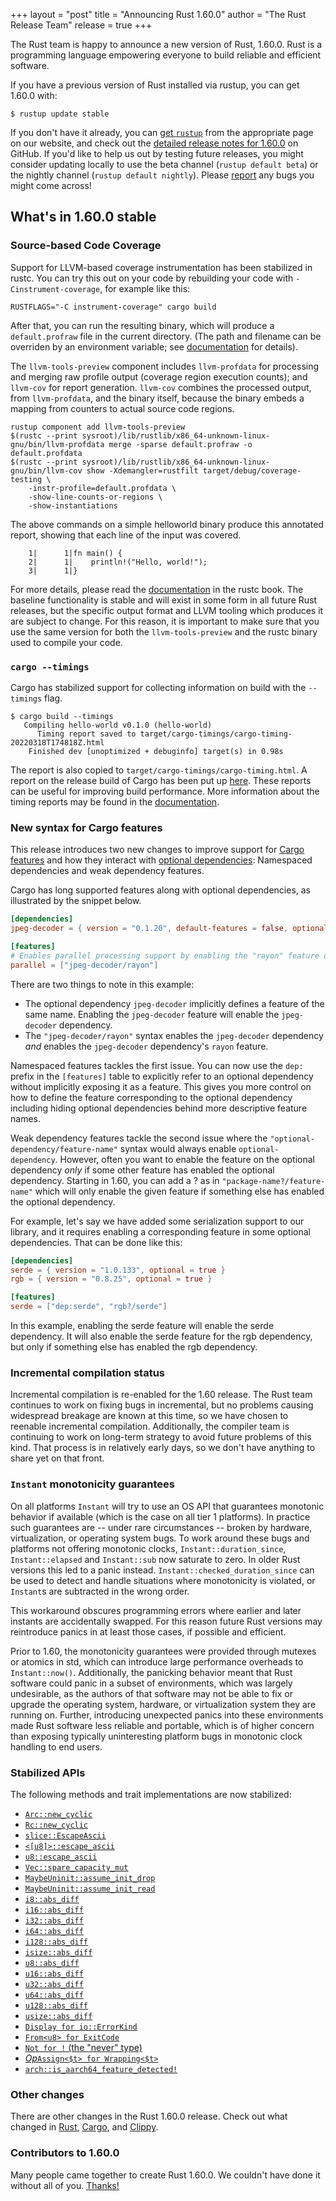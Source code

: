 +++
layout = "post"
title = "Announcing Rust 1.60.0"
author = "The Rust Release Team"
release = true
+++

The Rust team is happy to announce a new version of Rust, 1.60.0. Rust is a programming language empowering everyone to build reliable and efficient software.

If you have a previous version of Rust installed via rustup, you can get 1.60.0 with:

```console
$ rustup update stable
```

If you don't have it already, you can [get `rustup`][install]
from the appropriate page on our website, and check out the
[detailed release notes for 1.60.0][notes] on GitHub.
If you'd like to help us out by testing future releases, you might consider updating locally to use
the beta channel (`rustup default beta`) or the nightly channel (`rustup default nightly`). Please [report] any bugs you might come across!

[install]: https://www.rust-lang.org/install.html
[notes]: https://github.com/rust-lang/rust/blob/master/RELEASES.md#version-1600-2022-04-07
[report]: https://github.com/rust-lang/rust/issues/new/choose

## What's in 1.60.0 stable

### Source-based Code Coverage

Support for LLVM-based coverage instrumentation has been stabilized in rustc. You can try this out on your code by rebuilding your code with `-Cinstrument-coverage`, for example like this:

```shell=
RUSTFLAGS="-C instrument-coverage" cargo build
```

After that, you can run the resulting binary, which will produce a
`default.profraw` file in the current directory. (The path and filename can be
overriden by an environment variable; see
[documentation](https://doc.rust-lang.org/stable/rustc/instrument-coverage.html#running-the-instrumented-binary-to-generate-raw-coverage-profiling-data)
for details).

The `llvm-tools-preview` component includes `llvm-profdata` for processing and
merging raw profile output (coverage region execution counts); and `llvm-cov`
for report generation. `llvm-cov` combines the processed output, from
`llvm-profdata`, and the binary itself, because the binary embeds a mapping from
counters to actual source code regions.

```shell=
rustup component add llvm-tools-preview
$(rustc --print sysroot)/lib/rustlib/x86_64-unknown-linux-gnu/bin/llvm-profdata merge -sparse default.profraw -o default.profdata
$(rustc --print sysroot)/lib/rustlib/x86_64-unknown-linux-gnu/bin/llvm-cov show -Xdemangler=rustfilt target/debug/coverage-testing \
    -instr-profile=default.profdata \
    -show-line-counts-or-regions \
    -show-instantiations
```

The above commands on a simple helloworld binary produce this annotated report, showing that each line of the input was covered.

```
    1|      1|fn main() {
    2|      1|    println!("Hello, world!");
    3|      1|}
```

For more details, please read the
[documentation](https://doc.rust-lang.org/rustc/instrument-coverage.html) in the
rustc book. The baseline functionality is stable and will exist in some form
in all future Rust releases, but the specific output format and LLVM tooling which
produces it are subject to change. For this reason, it is important to make
sure that you use the same version for both the `llvm-tools-preview` and the
rustc binary used to compile your code.

### `cargo --timings`

Cargo has stabilized support for collecting information on build with the `--timings` flag.

```shell
$ cargo build --timings
   Compiling hello-world v0.1.0 (hello-world)
      Timing report saved to target/cargo-timings/cargo-timing-20220318T174818Z.html
    Finished dev [unoptimized + debuginfo] target(s) in 0.98s
```

The report is also copied to `target/cargo-timings/cargo-timing.html`. A report on the release build of Cargo has been put up [here](../../../images/2022-04-07-timing.html). These reports can be useful for improving build performance.
More information about the timing reports may be found in the [documentation](https://doc.rust-lang.org/nightly/cargo/reference/timings.html).

### New syntax for Cargo features

This release introduces two new changes to improve support for [Cargo features](https://doc.rust-lang.org/cargo/reference/features.html) and how they interact with [optional dependencies](https://doc.rust-lang.org/cargo/reference/features.html#optional-dependencies): Namespaced dependencies and weak dependency features.

Cargo has long supported features along with optional dependencies, as illustrated by the snippet below.

```toml
[dependencies]
jpeg-decoder = { version = "0.1.20", default-features = false, optional = true }

[features]
# Enables parallel processing support by enabling the "rayon" feature of jpeg-decoder.
parallel = ["jpeg-decoder/rayon"]
```

There are two things to note in this example:
* The optional dependency `jpeg-decoder` implicitly defines a feature of the same name. Enabling the `jpeg-decoder` feature will enable the `jpeg-decoder` dependency.
* The `"jpeg-decoder/rayon"` syntax enables the `jpeg-decoder` dependency *and* enables the `jpeg-decoder` dependency's `rayon` feature.

Namespaced features tackles the first issue. You can now use the `dep:` prefix in the `[features]` table to explicitly refer to an optional dependency without implicitly exposing it as a feature. This gives you more control on how to define the feature corresponding to the optional dependency including hiding optional dependencies behind more descriptive feature names.

Weak dependency features tackle the second issue where the `"optional-dependency/feature-name"` syntax would always enable `optional-dependency`. However, often you want to enable the feature on the optional dependency *only* if some other feature has enabled the optional dependency. Starting in 1.60, you can add a ? as in `"package-name?/feature-name"` which will only enable the given feature if something else has enabled the optional dependency.

For example, let's say we have added some serialization support to our library, and it requires enabling a corresponding feature in some optional dependencies. That can be done like this:

```toml
[dependencies]
serde = { version = "1.0.133", optional = true }
rgb = { version = "0.8.25", optional = true }

[features]
serde = ["dep:serde", "rgb?/serde"]
```

In this example, enabling the serde feature will enable the serde dependency. It will also enable the serde feature for the rgb dependency, but only if something else has enabled the rgb dependency.

### Incremental compilation status

Incremental compilation is re-enabled for the 1.60 release. The Rust team continues to work on fixing bugs in incremental, but no problems causing widespread breakage are known at this time, so we have chosen to reenable incremental compilation. Additionally, the compiler team is continuing to work on long-term strategy to avoid future problems of this kind. That process is in relatively early days, so we don't have anything to share yet on that front.

### `Instant` monotonicity guarantees

On all platforms `Instant` will try to use an OS API that guarantees monotonic
behavior if available (which is the case on all tier 1 platforms). In practice
such guarantees are -- under rare circumstances -- broken by hardware,
virtualization, or operating system bugs. To work around these bugs and platforms
not offering monotonic clocks, `Instant::duration_since`, `Instant::elapsed` and
`Instant::sub` now saturate to zero. In older Rust versions this led to a panic
instead. `Instant::checked_duration_since` can be used to detect and handle
situations where monotonicity is violated, or `Instant`s are subtracted in the
wrong order.

This workaround obscures programming errors where earlier and later instants are
accidentally swapped. For this reason future Rust versions may reintroduce
panics in at least those cases, if possible and efficient.

Prior to 1.60, the monotonicity guarantees were provided through mutexes or
atomics in std, which can introduce large performance overheads to
`Instant::now()`. Additionally, the panicking behavior meant that Rust software
could panic in a subset of environments, which was largely undesirable, as the
authors of that software may not be able to fix or upgrade the operating system,
hardware, or virtualization system they are running on. Further, introducing
unexpected panics into these environments made Rust software less reliable and
portable, which is of higher concern than exposing typically uninteresting
platform bugs in monotonic clock handling to end users.

### Stabilized APIs

The following methods and trait implementations are now stabilized:

- [`Arc::new_cyclic`][arc_new_cyclic]
- [`Rc::new_cyclic`][rc_new_cyclic]
- [`slice::EscapeAscii`][slice_escape_ascii]
- [`<[u8]>::escape_ascii`][slice_u8_escape_ascii]
- [`u8::escape_ascii`][u8_escape_ascii]
- [`Vec::spare_capacity_mut`][vec_spare_capacity_mut]
- [`MaybeUninit::assume_init_drop`][assume_init_drop]
- [`MaybeUninit::assume_init_read`][assume_init_read]
- [`i8::abs_diff`][i8_abs_diff]
- [`i16::abs_diff`][i16_abs_diff]
- [`i32::abs_diff`][i32_abs_diff]
- [`i64::abs_diff`][i64_abs_diff]
- [`i128::abs_diff`][i128_abs_diff]
- [`isize::abs_diff`][isize_abs_diff]
- [`u8::abs_diff`][u8_abs_diff]
- [`u16::abs_diff`][u16_abs_diff]
- [`u32::abs_diff`][u32_abs_diff]
- [`u64::abs_diff`][u64_abs_diff]
- [`u128::abs_diff`][u128_abs_diff]
- [`usize::abs_diff`][usize_abs_diff]
- [`Display for io::ErrorKind`][display_error_kind]
- [`From<u8> for ExitCode`][from_u8_exit_code]
- [`Not for !` (the "never" type)][not_never]
- [_Op_`Assign<$t> for Wrapping<$t>`][wrapping_assign_ops]
- [`arch::is_aarch64_feature_detected!`][is_aarch64_feature_detected]

### Other changes

There are other changes in the Rust 1.60.0 release. Check out what changed in
[Rust](https://github.com/rust-lang/rust/blob/master/RELEASES.md#version-1600-2022-04-07),
[Cargo](https://doc.rust-lang.org/nightly/cargo/CHANGELOG.html#cargo-160-2022-04-07),
and [Clippy](https://github.com/rust-lang/rust-clippy/blob/master/CHANGELOG.md#rust-160).

### Contributors to 1.60.0

Many people came together to create Rust 1.60.0.
We couldn't have done it without all of you.
[Thanks!](https://thanks.rust-lang.org/rust/1.60.0/)

[arc_new_cyclic]: https://doc.rust-lang.org/stable/std/sync/struct.Arc.html#method.new_cyclic
[rc_new_cyclic]: https://doc.rust-lang.org/stable/std/rc/struct.Rc.html#method.new_cyclic
[slice_escape_ascii]: https://doc.rust-lang.org/stable/std/slice/struct.EscapeAscii.html
[slice_u8_escape_ascii]: https://doc.rust-lang.org/stable/std/primitive.slice.html#method.escape_ascii
[u8_escape_ascii]: https://doc.rust-lang.org/stable/std/primitive.u8.html#method.escape_ascii
[vec_spare_capacity_mut]: https://doc.rust-lang.org/stable/std/vec/struct.Vec.html#method.spare_capacity_mut
[assume_init_drop]: https://doc.rust-lang.org/stable/std/mem/union.MaybeUninit.html#method.assume_init_drop
[assume_init_read]: https://doc.rust-lang.org/stable/std/mem/union.MaybeUninit.html#method.assume_init_read
[i8_abs_diff]: https://doc.rust-lang.org/stable/std/primitive.i8.html#method.abs_diff
[i16_abs_diff]: https://doc.rust-lang.org/stable/std/primitive.i16.html#method.abs_diff
[i32_abs_diff]: https://doc.rust-lang.org/stable/std/primitive.i32.html#method.abs_diff
[i64_abs_diff]: https://doc.rust-lang.org/stable/std/primitive.i64.html#method.abs_diff
[i128_abs_diff]: https://doc.rust-lang.org/stable/std/primitive.i128.html#method.abs_diff
[isize_abs_diff]: https://doc.rust-lang.org/stable/std/primitive.isize.html#method.abs_diff
[u8_abs_diff]: https://doc.rust-lang.org/stable/std/primitive.u8.html#method.abs_diff
[u16_abs_diff]: https://doc.rust-lang.org/stable/std/primitive.u16.html#method.abs_diff
[u32_abs_diff]: https://doc.rust-lang.org/stable/std/primitive.u32.html#method.abs_diff
[u64_abs_diff]: https://doc.rust-lang.org/stable/std/primitive.u64.html#method.abs_diff
[u128_abs_diff]: https://doc.rust-lang.org/stable/std/primitive.u128.html#method.abs_diff
[usize_abs_diff]: https://doc.rust-lang.org/stable/std/primitive.usize.html#method.abs_diff
[display_error_kind]: https://doc.rust-lang.org/stable/std/io/enum.ErrorKind.html#impl-Display
[from_u8_exit_code]: https://doc.rust-lang.org/stable/std/process/struct.ExitCode.html#impl-From%3Cu8%3E
[not_never]: https://doc.rust-lang.org/stable/std/primitive.never.html#impl-Not
[wrapping_assign_ops]: https://doc.rust-lang.org/stable/std/num/struct.Wrapping.html#trait-implementations
[is_aarch64_feature_detected]: https://doc.rust-lang.org/stable/std/arch/macro.is_aarch64_feature_detected.html
